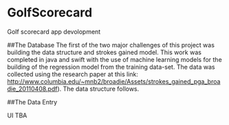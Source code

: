 # GolfScorecard
Golf scorecard app devolopment 

##The Database
The first of the two major challenges of this project was building the data structure and strokes gained model. This work was completed in java and swift
with the use of machine learning models for the building of the regression model from the training data-set. The data was collected using the research paper at this link: http://www.columbia.edu/~mnb2/broadie/Assets/strokes_gained_pga_broadie_20110408.pdf). The data structure follows.



##The Data Entry

UI TBA



